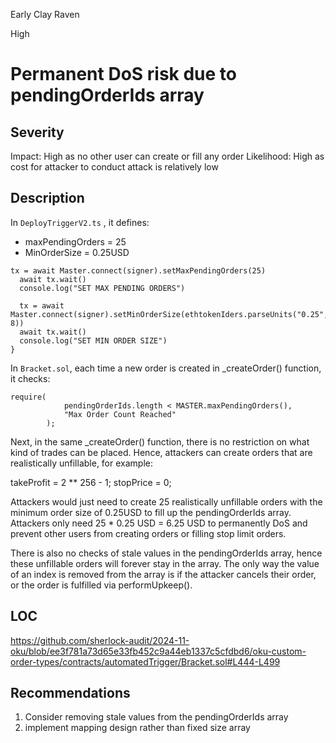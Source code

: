 Early Clay Raven

High

# Permanent DoS risk due to pendingOrderIds array

## Severity
Impact: High as no other user can create or fill any order
Likelihood: High as cost for attacker to conduct attack is relatively low

## Description
In `DeployTriggerV2.ts` , it defines:
- maxPendingOrders = 25
- MinOrderSize = 0.25USD
```solidity
tx = await Master.connect(signer).setMaxPendingOrders(25)
  await tx.wait()
  console.log("SET MAX PENDING ORDERS")

  tx = await Master.connect(signer).setMinOrderSize(ethtokenIders.parseUnits("0.25", 8))
  await tx.wait()
  console.log("SET MIN ORDER SIZE")
}
```
In `Bracket.sol`, each time a new order is created in _createOrder() function, it checks:

```solidity
require(
            pendingOrderIds.length < MASTER.maxPendingOrders(),
            "Max Order Count Reached"
        );
```
Next, in the same _createOrder() function, there is no restriction on what kind of trades can be placed. Hence, attackers can create orders that are realistically unfillable, for example:

takeProfit = 2 ** 256 - 1;
stopPrice = 0;

Attackers would just need to create 25 realistically unfillable orders with the minimum order size of 0.25USD to fill up the pendingOrderIds array.
Attackers only need 25 * 0.25 USD = 6.25 USD to permanently DoS and prevent other users from creating orders or filling stop limit orders.

There is also no checks of stale values in the pendingOrderIds array, hence these unfillable orders will forever stay in the array. The only way the value of an index is removed from the array is if the attacker cancels their order, or the order is fulfilled via performUpkeep().

## LOC
https://github.com/sherlock-audit/2024-11-oku/blob/ee3f781a73d65e33fb452c9a44eb1337c5cfdbd6/oku-custom-order-types/contracts/automatedTrigger/Bracket.sol#L444-L499

## Recommendations
1. Consider removing stale values from the pendingOrderIds array
2. implement mapping design rather than fixed size array

